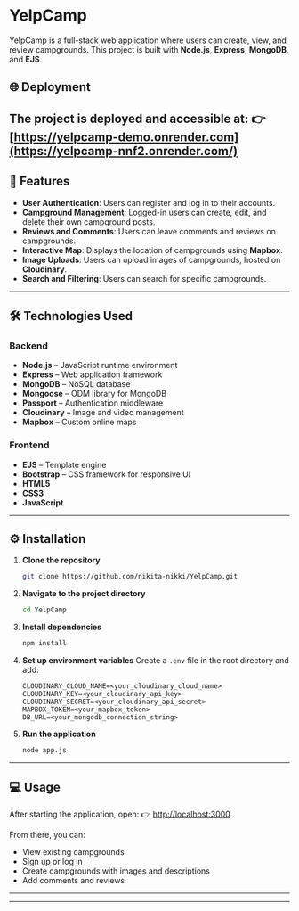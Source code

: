 # YelpCamp

YelpCamp is a full-stack web application where users can create, view, and review campgrounds.
This project is built with **Node.js**, **Express**, **MongoDB**, and **EJS**.

## 🌐 Deployment

The project is deployed and accessible at:
👉 [https://yelpcamp-demo.onrender.com](https://yelpcamp-nnf2.onrender.com/)
---

## 🚀 Features

* **User Authentication**: Users can register and log in to their accounts.
* **Campground Management**: Logged-in users can create, edit, and delete their own campground posts.
* **Reviews and Comments**: Users can leave comments and reviews on campgrounds.
* **Interactive Map**: Displays the location of campgrounds using **Mapbox**.
* **Image Uploads**: Users can upload images of campgrounds, hosted on **Cloudinary**.
* **Search and Filtering**: Users can search for specific campgrounds.

---

## 🛠️ Technologies Used

### Backend

* **Node.js** – JavaScript runtime environment
* **Express** – Web application framework
* **MongoDB** – NoSQL database
* **Mongoose** – ODM library for MongoDB
* **Passport** – Authentication middleware
* **Cloudinary** – Image and video management
* **Mapbox** – Custom online maps

### Frontend

* **EJS** – Template engine
* **Bootstrap** – CSS framework for responsive UI
* **HTML5**
* **CSS3**
* **JavaScript**

---

## ⚙️ Installation

1. **Clone the repository**

   ```bash
   git clone https://github.com/nikita-nikki/YelpCamp.git
   ```

2. **Navigate to the project directory**

   ```bash
   cd YelpCamp
   ```

3. **Install dependencies**

   ```bash
   npm install
   ```

4. **Set up environment variables**
   Create a `.env` file in the root directory and add:

   ```env
   CLOUDINARY_CLOUD_NAME=<your_cloudinary_cloud_name>
   CLOUDINARY_KEY=<your_cloudinary_api_key>
   CLOUDINARY_SECRET=<your_cloudinary_api_secret>
   MAPBOX_TOKEN=<your_mapbox_token>
   DB_URL=<your_mongodb_connection_string>
   ```

5. **Run the application**

   ```bash
   node app.js
   ```

---

## 💻 Usage

After starting the application, open:
👉 [http://localhost:3000](http://localhost:3000)

From there, you can:

* View existing campgrounds
* Sign up or log in
* Create campgrounds with images and descriptions
* Add comments and reviews

---



---
